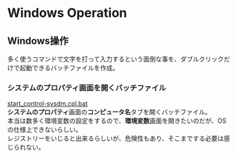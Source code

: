 # Windows Operation
## Windows操作
多く使うコマンドで文字を打って入力するという面倒な事を、ダブルクリックだけで起動できるバッチファイルを作成。
### システムのプロパティ画面を開くバッチファイル
[start_control-sysdm.cpl.bat](start_control-sysdm.cpl.bat)    
<b>システムのプロパティ</b>画面の<b>コンピュータ名</b>タブを開くバッチファイル。  
本当は数多く環境変数の設定をするので、<b>環境変数</b>画面を開きたいのだが、OSの仕様上できないらしい。  
レジストリーをいじると出来るらしいが、危険性もあり、そこまでする必要は感じられない。
